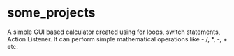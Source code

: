 # some_projects
A simple GUI based calculator created using for loops, switch statements, Action Listener.
It can perform simple mathematical operations like - /, *, -, + etc.

